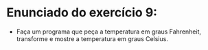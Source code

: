 # Enunciado do exercício 9:
- Faça um programa que peça a temperatura em graus Fahrenheit, transforme e mostre a temperatura em graus Celsius.